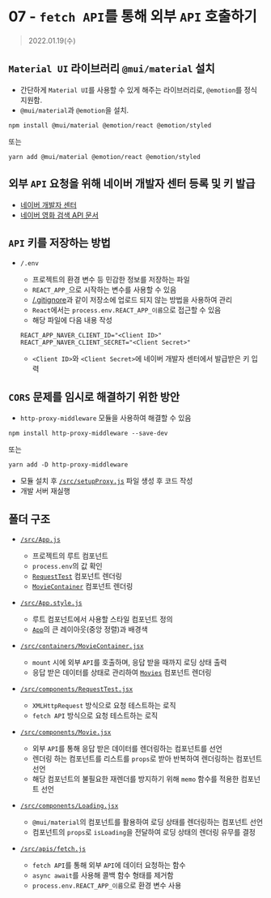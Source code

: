 # 07 - `fetch API`를 통해 외부 `API` 호출하기

> 2022.01.19(수)

## `Material UI` 라이브러리 `@mui/material` 설치

- 간단하게 `Material UI`를 사용할 수 있게 해주는 라이브러리로, `@emotion`를 정식 지원함.
- `@mui/material`과 `@emotion`을 설치.

```shell
npm install @mui/material @emotion/react @emotion/styled
```

또는

```shell
yarn add @mui/material @emotion/react @emotion/styled
```

## 외부 `API` 요청을 위해 네이버 개발자 센터 등록 및 키 발급

- [네이버 개발자 센터](https://developers.naver.com/main/)
- [네이버 영화 검색 API 문서](https://developers.naver.com/docs/search/movie/)

## `API` 키를 저장하는 방법

- `/.env`

  - 프로젝트의 환경 변수 등 민감한 정보를 저장하는 파일
  - `REACT_APP_`으로 시작하는 변수를 사용할 수 있음
  - [/.gitignore](../.gitignore)과 같이 저장소에 업로드 되지 않는 방법을 사용하여 관리
  - `React`에서는 `process.env.REACT_APP_이름`으로 접근할 수 있음
  - 해당 파일에 다음 내용 작성

  ```
  REACT_APP_NAVER_CLIENT_ID="<Client ID>"
  REACT_APP_NAVER_CLIENT_SECRET="<Client Secret>"
  ```

  - `<Client ID>`와 `<Client Secret>`에 네이버 개발자 센터에서 발급받은 키 입력

## `CORS` 문제를 임시로 해결하기 위한 방안

- `http-proxy-middleware` 모듈을 사용하여 해결할 수 있음

```shell
npm install http-proxy-middleware --save-dev
```

또는

```shell
yarn add -D http-proxy-middleware
```

- 모듈 설치 후 [`/src/setupProxy.js`](./src/setupProxy.js) 파일 생성 후 코드 작성
- 개발 서버 재실행

## 폴더 구조

- [`/src/App.js`](./src/App.js)

  - 프로젝트의 루트 컴포넌트
  - `process.env`의 값 확인
  - [`RequestTest`](./src/components/RequestTest.jsx) 컴포넌트 렌더링
  - [`MovieContainer`](./src/containers/MovieContainer.jsx) 컴포넌트 렌더링

- [`/src/App.style.js`](./src/App.style.js)

  - 루트 컴포넌트에서 사용할 스타일 컴포넌트 정의
  - [`App`](./src/App.js)의 큰 레이아웃(중앙 정렬)과 배경색

- [`/src/containers/MovieContainer.jsx`](./src/containers/MovieContainer.jsx)

  - `mount` 시에 외부 `API`를 호출하며, 응답 받을 때까지 로딩 상태 출력
  - 응답 받은 데이터를 상태로 관리하여 [`Movies`](./src/components/Movie.jsx) 컴포넌트 렌더링

- [`/src/components/RequestTest.jsx`](./src/components/RequestTest.jsx)

  - `XMLHttpRequest` 방식으로 요청 테스트하는 로직
  - `fetch API` 방식으로 요청 테스트하는 로직

- [`/src/components/Movie.jsx`](./src/components/Movie.jsx)

  - 외부 `API`를 통해 응답 받은 데이터를 렌더링하는 컴포넌트를 선언
  - 렌더링 하는 컴포넌트를 리스트를 `props`로 받아 반복하여 렌더링하는 컴포넌트 선언
  - 해당 컴포넌트의 불필요한 재렌더를 방지하기 위해 `memo` 함수를 적용한 컴포넌트 선언

- [`/src/components/Loading.jsx`](./src/components/Loading.jsx)

  - `@mui/material`의 컴포넌트를 활용하여 로딩 상태를 렌더링하는 컴포넌트 선언
  - 컴포넌트의 `props`로 `isLoading`을 전달하여 로딩 상태의 렌더링 유무를 결정

- [`/src/apis/fetch.js`](./src/apis/fetch.js)

  - `fetch API`를 통해 외부 `API`에 데이터 요청하는 함수
  - `async await`를 사용해 콜백 함수 형태를 제거함
  - `process.env.REACT_APP_이름`으로 환경 변수 사용
